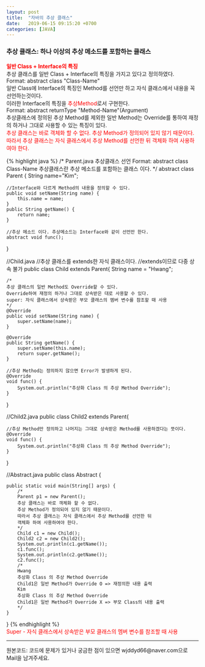 ```yaml
---
layout: post
title:  "자바의 추상 클래스"
date:   2019-06-15 09:15:20 +0700
categories: [JAVA]
---
```


###  추상 클래스: 하나 이상의 추상 메소드를 포함하는 클래스
<span style ="color: red">**일반 Class + Interface의 특징**</span>  
추상 클래스를 일반 Class + Interface의 특징을 가지고 있다고 정의하였다.  
Format: abstract class "Class-Name"  
일반 Class에 Interface의 특징인 Method를 선언만 하고 자식 클래스에서 내용을 꼭 선언하는것이다.  
이러한 Interface의 특징을 <span style ="color: red">추상Method</span>로서 구현한다.  
Format: abstract returnType "Method-Name"(Argument)  
추상클래스에 정의된 추상 Method를 제외한 일반 Method는 Override를 통하여 재정의 하거나 그대로 사용할 수 있는 특징이 있다.  
<span style ="color: red">추상 클래스는 바로 객체화 할 수 없다. 추상 Method가 정의되어 있지 않기 때문이다. 따라서 추상 클래스는 자식 클래스에서 추상 Method를 선언한 뒤
객체화 하여 사용하여야 한다.</span>  

{% highlight java %}
/*
Parent.java
추상클래스 선언
Format: abstract class Class-Name
추상클래스란 추상 메소드를 포함하는 클래스 이다.
*/
abstract class Parent {
	String name="Kim";
	
	//Interface와 다르게 Method의 내용을 정의할 수 있다.
	public void setName(String name) {
		this.name = name;
	}
	public String getName() {
		return name;
	}
	
	//추상 메소드 이다. 추상메소드는 Interface와 같이 선언만 한다.
	abstract void func();

}

//Child.java
//추상 클래스를 extends한 자식 클래스이다.
//extends이므로 다중 상속 불가
public class Child extends Parent{
	String name = "Hwang";
	
	/*
	추상 클래스의 일반 Method도 Override할 수 있다.
	Override하여 재정의 하거나 그대로 상속받은 대로 사용할 수 있다.
	super: 자식 클래스에서 상속받은 부모 클래스의 멤버 변수를 참조할 때 사용 
	*/
	@Override
	public void setName(String name) {
		super.setName(name);
	}
	
	@Override
	public String getName() {
		super.setName(this.name);
		return super.getName();
	}
	
	//추상 Method는 정의하지 않으면 Error가 발생하게 된다.
	@Override
	void func() {
		System.out.println("추상화 Class 의 추상 Method Override");
	}

}

//Child2.java
public class Child2 extends Parent{
	
	//추상 Method만 정의하고 나머지는 그대로 상속받은 Method를 사용하겠다는 뜻이다.
	@Override
	void func() {
		System.out.println("추상화 Class 의 추상 Method Override");
	}

}

//Abstract.java
public class Abstract {
	
	public static void main(String[] args) {
		/*
		Parent p1 = new Parent(); 
		추상 클래스는 바로 객체화 할 수 없다.
		추상 Method가 정의되어 있지 않기 때문이다.
		따라서 추상 클래스는 자식 클래스에서 추상 Method를 선언한 뒤
		객체화 하여 사용하여야 한다.
		*/
		Child c1 = new Child();
		Child2 c2 = new Child2();
		System.out.println(c1.getName());
		c1.func();
		System.out.println(c2.getName());
		c2.func();
		/*
		Hwang
		추상화 Class 의 추상 Method Override
		Child1은 일반 Method가 Override O => 재정의한 내용 출력
		Kim
		추상화 Class 의 추상 Method Override
		Child1은 일반 Method가 Override X => 부모 Class의 내용 출력
		*/
	}
}
{% endhighlight %}  
<span style ="color: red"> Super -  자식 클래스에서 상속받은 부모 클래스의 멤버 변수를 참조할 때 사용</span>

<hr>
원본코드: <https://github.com/wjddyd66/JAVA/tree/master/Abstract/Abstract>
코드에 문제가 있거나 궁금한 점이 있으면 wjddyd66@naver.com으로  Mail을 남겨주세요.